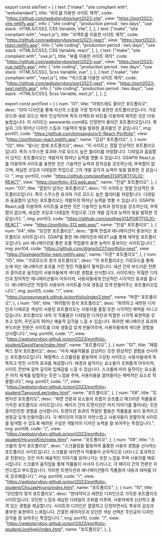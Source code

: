 export const siteText = [
    {
        text: ["make", "site compliant with", "webstandard"],
        title: "비트를 이용한 사이트 제작",
        code: "https://github.com/webstoryboy/port2023-vite",
        view: "https://port2023-vite.netlify.app",
        info: [
            "site coding",
            "production period : two days",
            "use stack : HTML5/CSS3, CSS Variable, Vite",
        ],
    },
    {
        text: ["make", "site compliant with", "react.js"],
        title: "리액트를 이용한 사이트 제작",
        code: "https://github.com/webstoryboy/port2023-react",
        view: "https://port2023-react.netlify.app",
        info: [
            "site coding",
            "production period : two days",
            "use stack : HTML5/CSS3, CSS Variable, react",
        ],
    },
    {
        text: ["make", "site compliant with", "vue.js"],
        title: "뷰를 이용한 사이트 제작",
        code: "https://github.com/webstoryboy/port2023-vue",
        view: "https://port2023-vue.netlify.app",
        info: [
            "site coding",
            "production period : two days",
            "use stack : HTML5/CSS3, Scss Variable, vue",
        ],
    },
    {
        text: ["make", "site compliant with", "next.js"],
        title: "넥스트를 이용한 사이트 제작",
        code: "https://github.com/webstoryboy/port2023-next",
        view: "https://port2023-next.netlify.app",
        info: [
            "site coding",
            "production period : two days",
            "use stack : HTML5/CSS3, Scss Variable, next.js",
        ],
    },
];

export const portText = [
    {
        num: "01",
        title: "어워드에도 올라간 포트폴리오",
        desc: "라마 디자인을 통해 자신의 스킬을 가장 멋지게 표현한 포트폴리오입니다. 가로 모드와 세로 모드는 매우 인상적이며 특히 리액트와 비트를 이용하여 제작한 것은 더욱 놀랍습니다. 이 사이트는 awwwards.com에도 인정받아 올라간 포트폴리오입니다. 확실히 그의 뛰어난 디자인 스킬과 기술력이 빛을 발휘한 결과물인 것 같습니다.",
        img: port01,
        code: "https://github.com/kimsangjunv1/-React-Portfolio",
        view: "https://portfoliosj-react.netlify.app",
        name: "김상* 포트폴리오",
    },
    {
        num: "02",
        title: "빛나는 밤에 포트폴리오",
        desc: "이 사이트는 정말 인상적인 포트폴리오입니다. 특히 스무스한 효과와 가로 모드드 높은 퀄리티를 자랑합니다. 디테일과 꼼꼼함이 넘치는 포트폴리오는 개발자의 뛰어난 능력을 엿볼 수 있습니다. GSAP와 React.js를 이용하여 사이트를 표현한 것은 기술적인 능력과 창의성을 강조하는데, 부족함이 없으며, 세심한 코딩과 디테일한 작업으로 그의 개발 감각과 능력이 빛을 발휘한 것 같습니다. ",
        img: port02,
        code: "https://github.com/seolhee313/PORTFOLIO-REACT",
        view: "https://portfolio-313.web.app/",
        name: "천설* 포트폴리오",
    },
    {
        num: "03",
        title: "열정이 넘치는 포트폴리오",
        desc: "이 사이트는 정말 인상적인 포트폴리오입니다. 특히 스무스한 효과와 가로 모드드 높은 퀄리티를 자랑합니다. 디테일과 꼼꼼함이 넘치는 포트폴리오는 개발자의 뛰어난 능력을 엿볼 수 있습니다. GSAP와 React.js를 이용하여 사이트를 표현한 것은 기술적인 능력과 창의성을 강조하는데, 부족함이 없으며, 세심한 코딩과 디테일한 작업으로 그의 개발 감각과 능력이 빛을 발휘한 것 같습니다. ",
        img: port03,
        code: "https://github.com/seolhee313/PORTFOLIO-REACT",
        view: "https://portfolio-313.web.app/",
        name: "천설* 포트폴리오",
    },
    {
        num: "04",
        title: "모던한 포트폴리오",
        desc: "블랙 컨셉과 애니메이션이 돋보이는 포트폴리오 사이트입니다. GSAP를 통한 애니메이션과 NEXT.js를 통해 제작된 포트폴리오입니다. pin 애니메이션을 통한 포폴 작업물의 표현 능력이 돋보이는 사이트입니다.",
        img: port04,
        code: "https://github.com/dlgnsrb227/portfolio-next",
        view: "https://hoongportfolio-next.netlify.app/",
        name: "이훈* 포트폴리오",
    },
    {
        num: "05",
        title: "가로모드의 정석 포트폴리오",
        desc: "이 포트폴리오는 가로모드를 통해 눈에 띄는 애니메이션 효과를 가진 멋진 작품들이 펼쳐집니다. 세션 간의 부드러운 전환과 흥미로운 움직임이 사용자들에게 색다른 경험을 선사합니다. 사이트에는 탁월한 디자인과 창의적인 애니메이션들이 어우러져, 사용자들에게 인상적인 시각적인 효과를 줍니다. 애니메이션은 적절히 사용되어 사이트를 더욱 생동감 있게 만들어주는 포트폴리오입니다.",
        img: port05,
        code: "/",
        view: "https://junseungpark.github.io/portfolio/index3.html",
        name: "박준* 포트폴리오",
    },
    {
        num: "06",
        title: "화려함의 정석 포트폴리오",
        desc: "화려하고 세련된 디자인과 다채로운 색상이 사용된 포트폴리오는 사용자를 홀릴 듯한 시각적인 매력을 지니고 있습니다. 포트폴리오 내의 각 작품들은 디테일한 디자인과 탁월한 시각적 표현력을 갖추고 있어, 주인공의 뛰어난 예술적 감각을 느낄 수 있습니다. 화려한 애니메이션 효과와 부드러운 전환은 사이트를 더욱 생동감 있게 만들어주며, 사용자들에게 색다른 경험을 선사합니다.",
        img: port06,
        code: "/",
        view: "https://webstoryboy.github.io/port2023/portfolio-student/DavidYang/index.html",
        name: "포트폴리오",
    },
    {
        num: "07",
        title: "패럴랙스 정석 포트폴리오",
        desc: "마치 예술작품을 감상하는 듯한 환상적인 경험을 선사하는 포트폴리오입니다. 패럴랙스 스크롤링을 활용하여 구성된 사이트는 사용자들에게 독특하고 멋진 시각적 효과를 제공합니다. 배경과 움직이는 요소들이 조화롭게 어우러져, 사이트 전반에 걸쳐 깊이와 입체감을 느낄 수 있습니다. 스크롤에 따라 움직이는 요소들은 마치 세계를 탐험하는 듯한 느낌을 주며, 사용자들을 끌어들이는 매력적인 요소로 작용합니다.",
        img: port07,
        code: "/",
        view: "https://webstoryboy.github.io/port2023/portfolio-student/TaeyongLee/index.html",
        name: "포트폴리오",
    },
    {
        num: "08",
        title: "트랜지션 포트폴리오",
        desc: "화면 전환과 요소들의 흐름이 순조롭고 매끄러운 작품들로 가득한 포트폴리오 사이트입니다. 페이지 간의 트랜지션은 마치 이야기를 풀어내는 듯한 흥미진진한 경험을 선사합니다. 트랜지션 효과의 적절한 활용은 작품들을 보다 동적이고 생동감 있게 만들어줍니다. 각 페이지의 이동이 자연스럽고 사용자들이 원활하게 사이트를 탐색할 수 있도록 배려된 구성은 개발자의 디자인 능력을 잘 보여주는 특징입니다.",
        img: port08,
        code: "/",
        view: "https://webstoryboy.github.io/port2023/portfolio-student/HyunroKim/index.html",
        name: "포트폴리오",
    },
    {
        num: "09",
        title: "스크롤의 정석 포트폴리오",
        desc: "스크롤링을 활용하여 훌륭한 사용자 경험을 선사하는 포트폴리오 사이트입니다. 스크롤을 내리면서 작품들이 순차적으로 나타나고 효과적으로 전환되는 것은 마치 예술적인 이야기를 읽어나가는 듯한 느낌을 주며 사용자를 매료시킵니다. 스크롤의 움직임을 통해 작품들이 서서히 드러나고, 각 페이지 간의 전환은 자연스럽고 부드럽습니다. 이러한 트랜지션과 애니메이션들이 작품들의 내용과 테마를 더욱 강조해줍니다.",
        img: port09,
        code: "/",
        view: "https://webstoryboy.github.io/port2023/portfolio-student/ChoJaeHyung/index.html",
        name: "포트폴리오",
    },
    {
        num: "10",
        title: "모던함의 정석 포트폴리오",
        desc: "현대적이고 세련된 디자인으로 가득한 포트폴리오 사이트입니다. 모던한 느낌과 세심한 디테일이 조화를 이루며, 사용자에게 신선하고 품격 있는 경험을 제공합니다. 사이트의 디자인은 깔끔하고 단정하면서도 특유의 감성과 풍부한 표현력이 느껴집니다. 간결한 레이아웃과 모던한 색상 선택은 주인공의 디자인 감각을 잘 보여주는 특징입니다.",
        img: port10,
        code: "/",
        view: "https://webstoryboy.github.io/port2023/portfolio-student/JooHyeji/index.html",
        name: "포트폴리오",
    },
];